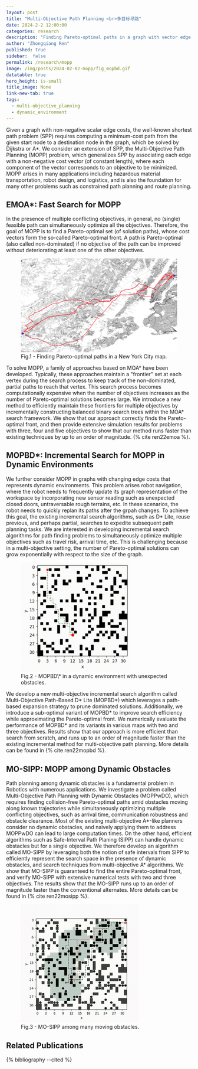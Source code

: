 ```yaml
---
layout: post
title: "Multi-Objective Path Planning <br>多目标寻路"
date: 2024-2-2 12:00:00
categories: research
description: "Finding Pareto-optimal paths in a graph with vector edge costs"
author: "Zhongqiang Ren"
published: true
sidebar:  false
permalink: /research/mopp
image: /img/posts/2024-02-02-mopp/fig_mopbd.gif
datatable: true
hero_height: is-small
title_image: None
link-new-tab: true
tags:
  - multi-objective_planning
  - dynamic_environment
---
```


Given a graph with non-negative scalar edge costs, the well-known shortest path problem (SPP) requires computing a minimum-cost path from the given start node to a destination node in the graph, which be solved by Dijkstra or A\*.
We consider an extension of SPP, the Multi-Objective Path Planning (MOPP) problem, which generalizes SPP by associating each edge with a non-negative cost vector (of constant length), where each component of the vector corresponds to an objective to be minimized.
MOPP arises in many applications including hazardous material transportation, robot design, and logistics, and is also the foundation for many other problems such as constrained path planning and route planning.

## EMOA\*: Fast Search for MOPP

In the presence of multiple conflicting objectives, in general, no (single) feasible path can simultaneously optimize all the objectives. Therefore, the goal of MOPP is to find a Pareto-optimal set (of solution paths), whose cost vectors form the so-called Pareto-optimal front. A path is Pareto-optimal (also called non-dominated) if no objective of the path can be improved without deteriorating at least one of the other objectives.


<figure>
 <img src="/img/posts/2024-02-01-mopp/fig_emoa.png" alt="image"/>
  <figcaption>Fig.1 - Finding Pareto-optimal paths in a New York City map.</figcaption>
</figure>

To solve MOPP, a family of approaches based on MOA\* have been developed. Typically, these approaches maintain a "frontier" set at each vertex during the search process to keep track of the non-dominated, partial paths to reach that vertex. This search process becomes computationally expensive when the number of objectives increases as the number of Pareto-optimal solutions becomes large. We introduce a new method to efficiently maintain these frontiers for multiple objectives by incrementally constructing balanced binary search trees  within the MOA\* search framework. We show that our approach correctly finds the Pareto-optimal front, and then provide extensive simulation results for problems with three, four and five objectives to show that our method runs faster than existing techniques by up to an order of magnitude. {% cite ren22emoa %}.


## MOPBD\*: Incremental Search for MOPP in Dynamic Environments  

We further consider MOPP in graphs with changing edge costs that represents dynamic environments.
This problem arises robot navigation, where the robot needs to frequently update its graph representation of the workspace by incorporating new sensor reading such as unexpected closed doors, untraversable rough terrains, etc.
In these scenarios, the robot needs to quickly replan its paths after the grpah changes.
To achieve this goal, the existing incremental search algorithms, such as D* Lite, reuse previous, and perhaps partial, searches to expedite subsequent path planning tasks.
We are interested in developing incremental search algorithms for path finding problems to simultaneously optimize multiple objectives such as travel risk, arrival time, etc. This is challenging because in a multi-objective setting, the number of Pareto-optimal solutions can grow exponentially with respect to the size of the graph.

<figure>
 <img src="/img/posts/2024-02-01-mopp/fig_mopbd.gif" alt="image" style="width:70%"/>
  <figcaption>Fig.2 - MOPBD\* in a dynamic environment with unexpected obstacles.</figcaption>
</figure>

We develop a new multi-objective incremental search algorithm called Multi-Objective Path-Based D\* Lite (MOPBD\*) which leverages a path-based expansion strategy to prune dominated solutions. Additionally, we introduce a sub-optimal variant of MOPBD\* to improve search efficiency while approximating the Pareto-optimal front. We numerically evaluate the performance of MOPBD\* and its variants in various maps with two and three objectives. Results show that our approach is more efficient than search from scratch, and runs up to an order of magnitude faster than the existing incremental method for multi-objective path planning. More details can be found in {% cite ren22mopbd %}.


## MO-SIPP: MOPP among Dynamic Obstacles

Path planning among dynamic obstacles is a fundamental problem in Robotics with numerous applications. We investigate a problem called Multi-Objective Path Planning with Dynamic Obstacles (MOPPwDO), which requires finding collision-free Pareto-optimal paths amid obstacles moving along known trajectories while simultaneously optimizing multiple conflicting objectives, such as arrival time, communication robustness and obstacle clearance. Most of the existing multi-objective A\*-like planners consider no dynamic obstacles, and naively applying them to address MOPPwDO can lead to large computation times. On the other hand, efficient algorithms such as Safe-Interval Path Planing (SIPP) can handle dynamic obstacles but for a single objective. We therefore develop an algorithm called MO-SIPP by leveraging both the notion of safe intervals from SIPP to efficiently represent the search space in the presence of dynamic obstacles, and search techniques from multi-objective A* algorithms. We show that MO-SIPP is guaranteed to find the entire Pareto-optimal front, and verify MO-SIPP with extensive numerical tests with two and three objectives. The results show that the MO-SIPP runs up to an order of magnitude faster than the conventional alternates. More details can be found in {% cite ren22mosipp %}.

<figure>
 <img src="/img/posts/2024-02-01-mopp/fig_mosipp.gif" alt="image"/>
  <figcaption>Fig.3 - MO-SIPP among many moving obstacles.</figcaption>
</figure>


## Related Publications

{% bibliography --cited %}


